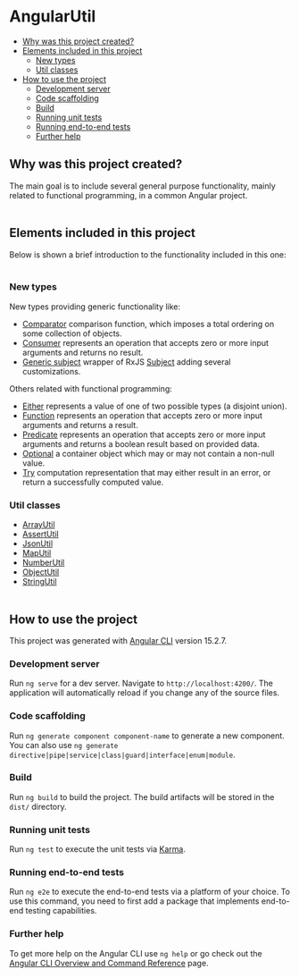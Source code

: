 # AngularUtil

- [Why was this project created?](#why-was-this-project-created)
- [Elements included in this project](#elements-included-in-this-project)
  - [New types](#new-types)
  - [Util classes](#util-classes)
- [How to use the project](#how-to-use-the-project)
  - [Development server](#development-server)
  - [Code scaffolding](#code-scaffolding)
  - [Build](#build)
  - [Running unit tests](#running-unit-tests)
  - [Running end-to-end tests](#running-end-to-end-tests)
  - [Further help](#further-help) 


## Why was this project created?

The main goal is to include several general purpose functionality, mainly related to functional programming, in a common Angular project.
<br><br>



## Elements included in this project

Below is shown a brief introduction to the functionality included in this one:
<br><br>


### New types

New types providing generic functionality like: 

* [Comparator](https://github.com/doctore/AngularUtil/blob/main/src/app/core/types/comparator/comparator.type.ts) comparison function, which imposes a total ordering on some collection of objects.
* [Consumer](https://github.com/doctore/AngularUtil/blob/main/src/app/core/types/consumer) represents an operation that accepts zero or more input arguments and returns no result.
* [Generic subject](https://github.com/doctore/AngularUtil/blob/main/src/app/core/types/subject/generic-subject.type.ts) wrapper of RxJS [Subject](https://rxjs.dev/guide/subject) adding several customizations.

Others related with functional programming:

* [Either](https://github.com/doctore/AngularUtil/blob/main/src/app/core/types/functional/either.type.ts) represents a value of one of two possible types (a disjoint union).
* [Function](https://github.com/doctore/AngularUtil/blob/main/src/app/core/types/function) represents an operation that accepts zero or more input arguments and returns a result.
* [Predicate](https://github.com/doctore/AngularUtil/blob/main/src/app/core/types/predicate) represents an operation that accepts zero or more input arguments and returns a boolean result based on provided data.
* [Optional](https://github.com/doctore/AngularUtil/blob/main/src/app/core/types/functional/optional.type.ts) a container object which may or may not contain a non-null value.
* [Try](https://github.com/doctore/AngularUtil/blob/main/src/app/core/types/functional/try.type.ts) computation representation that may either result in an error, or return a successfully computed value.


### Util classes

* [ArrayUtil](https://github.com/doctore/AngularUtil/blob/main/src/app/core/util/array.util.ts)
* [AssertUtil](https://github.com/doctore/AngularUtil/blob/main/src/app/core/util/assert.util.ts)
* [JsonUtil](https://github.com/doctore/AngularUtil/blob/main/src/app/core/util/json.util.ts)
* [MapUtil](https://github.com/doctore/AngularUtil/blob/main/src/app/core/util/map.util.ts) 
* [NumberUtil](https://github.com/doctore/AngularUtil/blob/main/src/app/core/util/number.util.ts)
* [ObjectUtil](https://github.com/doctore/AngularUtil/blob/main/src/app/core/util/object.util.ts)
* [StringUtil](https://github.com/doctore/AngularUtil/blob/main/src/app/core/util/string.util.ts)
<br><br>


## How to use the project

This project was generated with [Angular CLI](https://github.com/angular/angular-cli) version 15.2.7.


### Development server

Run `ng serve` for a dev server. Navigate to `http://localhost:4200/`. The application will automatically reload if you change any of the source files.


### Code scaffolding

Run `ng generate component component-name` to generate a new component. You can also use `ng generate directive|pipe|service|class|guard|interface|enum|module`.


### Build

Run `ng build` to build the project. The build artifacts will be stored in the `dist/` directory.


### Running unit tests

Run `ng test` to execute the unit tests via [Karma](https://karma-runner.github.io).


### Running end-to-end tests

Run `ng e2e` to execute the end-to-end tests via a platform of your choice. To use this command, you need to first add a package that implements end-to-end testing capabilities.


### Further help

To get more help on the Angular CLI use `ng help` or go check out the [Angular CLI Overview and Command Reference](https://angular.io/cli) page.
